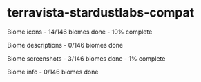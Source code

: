 # terravista-stardustlabs-compat

Biome icons - 14/146 biomes done - 10% complete

Biome descriptions - 0/146 biomes done

Biome screenshots - 3/146 biomes done - 1% complete

Biome info - 0/146 biomes done
